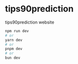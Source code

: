 # tips90prediction

tips90prediction website

```bash
npm run dev
# or
yarn dev
# or
pnpm dev
# or
bun dev
